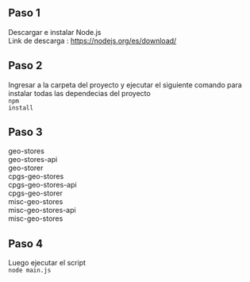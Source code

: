 ## Paso 1
Descargar e instalar Node.js<br>
Link de descarga : https://nodejs.org/es/download/

## Paso 2
Ingresar a la carpeta del proyecto y ejecutar el siguiente comando para instalar todas las dependecias del proyecto<br>
<code>npm install</code>

## Paso 3
geo-stores<br>
geo-stores-api<br>
geo-storer<br>
cpgs-geo-stores<br>
cpgs-geo-stores-api<br>
cpgs-geo-storer<br>
misc-geo-stores<br>
misc-geo-stores-api<br>
misc-geo-stores<br>

## Paso 4
Luego ejecutar el script<br>
<code>node main.js</code>

